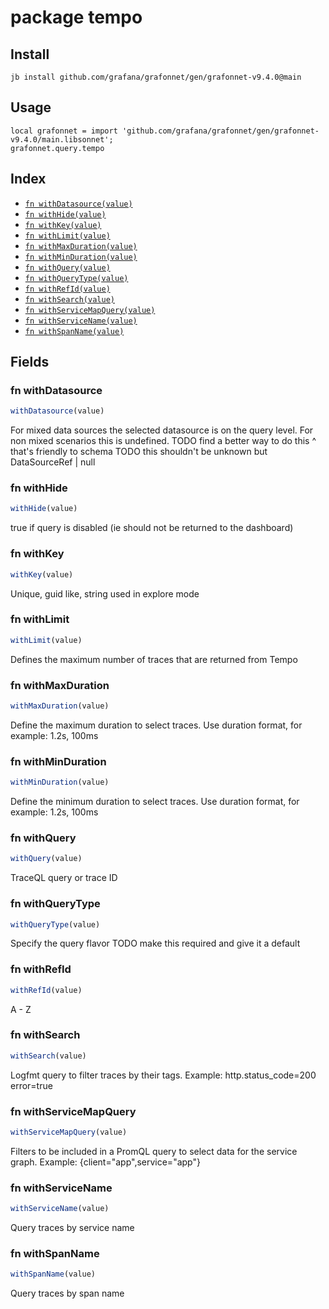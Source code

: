 # package tempo



## Install

```
jb install github.com/grafana/grafonnet/gen/grafonnet-v9.4.0@main
```

## Usage

```jsonnet
local grafonnet = import 'github.com/grafana/grafonnet/gen/grafonnet-v9.4.0/main.libsonnet';
grafonnet.query.tempo

```

## Index

* [`fn withDatasource(value)`](#fn-withdatasource)
* [`fn withHide(value)`](#fn-withhide)
* [`fn withKey(value)`](#fn-withkey)
* [`fn withLimit(value)`](#fn-withlimit)
* [`fn withMaxDuration(value)`](#fn-withmaxduration)
* [`fn withMinDuration(value)`](#fn-withminduration)
* [`fn withQuery(value)`](#fn-withquery)
* [`fn withQueryType(value)`](#fn-withquerytype)
* [`fn withRefId(value)`](#fn-withrefid)
* [`fn withSearch(value)`](#fn-withsearch)
* [`fn withServiceMapQuery(value)`](#fn-withservicemapquery)
* [`fn withServiceName(value)`](#fn-withservicename)
* [`fn withSpanName(value)`](#fn-withspanname)

## Fields

### fn withDatasource

```ts
withDatasource(value)
```

For mixed data sources the selected datasource is on the query level.
For non mixed scenarios this is undefined.
TODO find a better way to do this ^ that's friendly to schema
TODO this shouldn't be unknown but DataSourceRef | null

### fn withHide

```ts
withHide(value)
```

true if query is disabled (ie should not be returned to the dashboard)

### fn withKey

```ts
withKey(value)
```

Unique, guid like, string used in explore mode

### fn withLimit

```ts
withLimit(value)
```

Defines the maximum number of traces that are returned from Tempo

### fn withMaxDuration

```ts
withMaxDuration(value)
```

Define the maximum duration to select traces. Use duration format, for example: 1.2s, 100ms

### fn withMinDuration

```ts
withMinDuration(value)
```

Define the minimum duration to select traces. Use duration format, for example: 1.2s, 100ms

### fn withQuery

```ts
withQuery(value)
```

TraceQL query or trace ID

### fn withQueryType

```ts
withQueryType(value)
```

Specify the query flavor
TODO make this required and give it a default

### fn withRefId

```ts
withRefId(value)
```

A - Z

### fn withSearch

```ts
withSearch(value)
```

Logfmt query to filter traces by their tags. Example: http.status_code=200 error=true

### fn withServiceMapQuery

```ts
withServiceMapQuery(value)
```

Filters to be included in a PromQL query to select data for the service graph. Example: {client="app",service="app"}

### fn withServiceName

```ts
withServiceName(value)
```

Query traces by service name

### fn withSpanName

```ts
withSpanName(value)
```

Query traces by span name
